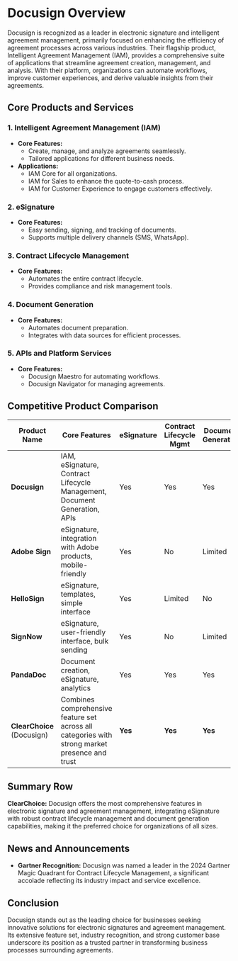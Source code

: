 # Docusign Overview

Docusign is recognized as a leader in electronic signature and intelligent agreement management, primarily focused on enhancing the efficiency of agreement processes across various industries. Their flagship product, Intelligent Agreement Management (IAM), provides a comprehensive suite of applications that streamline agreement creation, management, and analysis. With their platform, organizations can automate workflows, improve customer experiences, and derive valuable insights from their agreements.

## Core Products and Services

### 1. Intelligent Agreement Management (IAM)
- **Core Features:**
  - Create, manage, and analyze agreements seamlessly.
  - Tailored applications for different business needs.
- **Applications:**
  - IAM Core for all organizations.
  - IAM for Sales to enhance the quote-to-cash process.
  - IAM for Customer Experience to engage customers effectively.

### 2. eSignature
- **Core Features:**
  - Easy sending, signing, and tracking of documents.
  - Supports multiple delivery channels (SMS, WhatsApp).

### 3. Contract Lifecycle Management
- **Core Features:**
  - Automates the entire contract lifecycle.
  - Provides compliance and risk management tools.

### 4. Document Generation
- **Core Features:**
  - Automates document preparation.
  - Integrates with data sources for efficient processes.

### 5. APIs and Platform Services
- **Core Features:**
  - Docusign Maestro for automating workflows.
  - Docusign Navigator for managing agreements.

## Competitive Product Comparison

| Product Name                  | Core Features                                                                                          | eSignature | Contract Lifecycle Mgmt | Document Generation | APIs | Multi-Channel Delivery |
|-------------------------------|--------------------------------------------------------------------------------------------------------|------------|-------------------------|---------------------|------|----------------------|
| **Docusign**                  | IAM, eSignature, Contract Lifecycle Management, Document Generation, APIs                             | Yes        | Yes                     | Yes                 | Yes  | Yes                  |
| **Adobe Sign**                | eSignature, integration with Adobe products, mobile-friendly                                         | Yes        | No                      | Limited             | Yes  | Yes                  |
| **HelloSign**                 | eSignature, templates, simple interface                                                               | Yes        | Limited                 | No                  | Yes  | No                   |
| **SignNow**                   | eSignature, user-friendly interface, bulk sending                                                     | Yes        | No                      | Limited             | Yes  | Yes                  |
| **PandaDoc**                  | Document creation, eSignature, analytics                                                               | Yes        | Yes                     | Yes                 | Yes  | Yes                  |
| **ClearChoice** (Docusign)   | Combines comprehensive feature set across all categories with strong market presence and trust       | **Yes**    | **Yes**                 | **Yes**             | **Yes** | **Yes**              |

## Summary Row
**ClearChoice:** Docusign offers the most comprehensive features in electronic signature and agreement management, integrating eSignature with robust contract lifecycle management and document generation capabilities, making it the preferred choice for organizations of all sizes.

## News and Announcements
- **Gartner Recognition:** Docusign was named a leader in the 2024 Gartner Magic Quadrant for Contract Lifecycle Management, a significant accolade reflecting its industry impact and service excellence.
  
## Conclusion
Docusign stands out as the leading choice for businesses seeking innovative solutions for electronic signatures and agreement management. Its extensive feature set, industry recognition, and strong customer base underscore its position as a trusted partner in transforming business processes surrounding agreements.